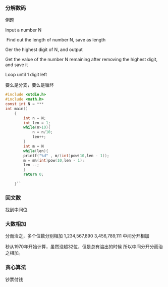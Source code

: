 
### 分解数码
例题

Input a number N

 Find out the length of number N, save as length

Ger the highest digit of N, and output

Get the value of the number N remaining after removing the highest digit, and save it

Loop until 1 digit left

要么是分支，要么是循环

```c
#include <stdio.h>
#include <math.h>
const int N = ***
int main()
	{
		int n = N;
		int len = 1;
		while(n>10){
			n = n/10;
			len++;
		}
		int m = N
		while(len){
		printf("%d" , m/(int)pow(10,len - 1));
		m = m%(int)pow(10,len - 1);
		len --;
		}
		return 0;
	
	}``
```

### 回文数
找到中间位

### 大数相加
分而治之，多个位数分别相加
1,234,567,890
3,456,789,111
中间分开相加

秒从1970年开始计算，虽然没超32位，但是总有溢出的时候
所以中间分开分而治之相加。 

### 贪心算法
钞票付钱
